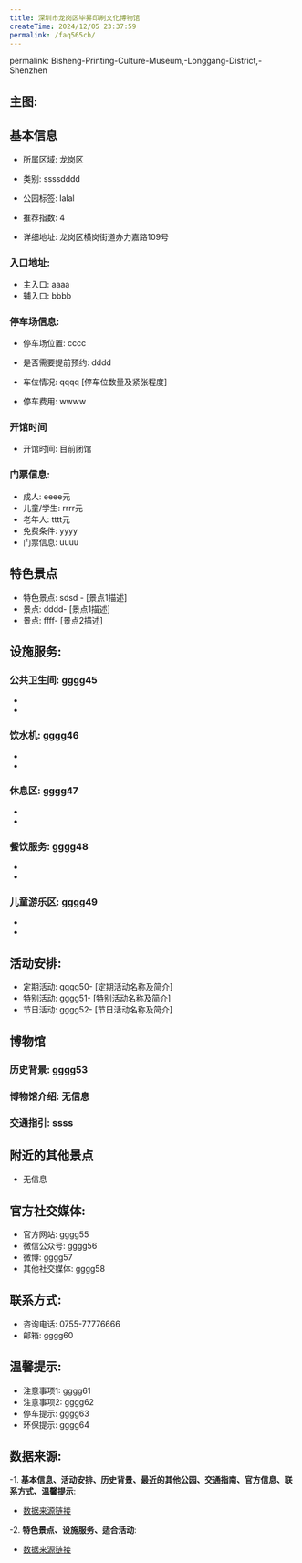 ```yaml
---
title: 深圳市龙岗区毕昇印刷文化博物馆
createTime: 2024/12/05 23:37:59
permalink: /faq565ch/
---
```

permalink: Bisheng-Printing-Culture-Museum,-Longgang-District,-Shenzhen
## 主图:
<ImageCard
image="https://cn.bing.com/th?id=OHR.AlfanzinaLighthouse_ZH-CN9704515669_1920x1080.webp"
title= "深圳市龙岗区毕昇印刷文化博物馆"
description= ""
date="2024/12/05"
href="/"
author="市文化广电旅游体育局"
/>
## 基本信息

- 所属区域: 龙岗区

- 类别: ssssdddd

- 公园标签: lalal

- 推荐指数: 4

- 详细地址: 龙岗区横岗街道办力嘉路109号

### 入口地址:
- 主入口: aaaa
- 辅入口: bbbb
### 停车场信息:
- 停车场位置: cccc

- 是否需要提前预约: dddd

- 车位情况: qqqq [停车位数量及紧张程度]

- 停车费用: wwww

### 开馆时间
- 开馆时间: 目前闭馆

### 门票信息:
- 成人: eeee元
- 儿童/学生: rrrr元
- 老年人: tttt元
- 免费条件: yyyy
- 门票信息: uuuu
## 特色景点
- 特色景点: sdsd - [景点1描述]
- 景点: dddd- [景点1描述]
- 景点: ffff- [景点2描述]
## 设施服务:
### 公共卫生间: gggg45
- 
- 
### 饮水机: gggg46
- 
- 
### 休息区: gggg47
- 
- 
### 餐饮服务: gggg48
- 
- 
### 儿童游乐区: gggg49
- 
- 
## 活动安排:
- 定期活动: gggg50- [定期活动名称及简介]
- 特别活动: gggg51- [特别活动名称及简介]
- 节日活动: gggg52- [节日活动名称及简介]
## 博物馆
### 历史背景: gggg53
### 博物馆介绍: 无信息
### 交通指引: ssss

## 附近的其他景点
- 无信息

## 官方社交媒体:
- 官方网站: gggg55
- 微信公众号: gggg56
- 微博: gggg57
- 其他社交媒体: gggg58

## 联系方式:
- 咨询电话: 0755-77776666
- 邮箱: gggg60

## 温馨提示:
- 注意事项1: gggg61
- 注意事项2: gggg62
- 停车提示: gggg63
- 环保提示: gggg64

## 数据来源:
-1. **基本信息、活动安排、历史背景、最近的其他公园、交通指南、官方信息、联系方式、温馨提示**:
- [数据来源链接](http://wtl.sz.gov.cn/ggfw/whl/bwgylb/index.html)

-2. **特色景点、设施服务、适合活动**:
- [数据来源链接](http://wtl.sz.gov.cn/ggfw/whl/bwgylb/index.html)

